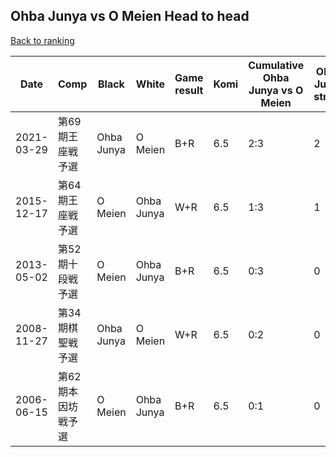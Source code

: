 ## Ohba Junya vs O Meien Head to head

[Back to ranking](../../index.md)




| **Date** | **Comp** | **Black** | **White** | **Game result** | **Komi** | **Cumulative Ohba Junya vs O Meien** | **Ohba Junya streak** | **O Meien streak** | 
| --- | --- | --- | --- | --- | --- | --- | --- | --- |
| 2021-03-29 | 第69期王座戦予選 | Ohba Junya | O Meien | B+R | 6.5 | 2:3 | 2 | 0 | 
| 2015-12-17 | 第64期王座戦予選 | O Meien | Ohba Junya | W+R | 6.5 | 1:3 | 1 | 0 | 
| 2013-05-02 | 第52期十段戦予選 | O Meien | Ohba Junya | B+R | 6.5 | 0:3 | 0 | 3 | 
| 2008-11-27 | 第34期棋聖戦予選 | Ohba Junya | O Meien | W+R | 6.5 | 0:2 | 0 | 2 | 
| 2006-06-15 | 第62期本因坊戦予選 | O Meien | Ohba Junya | B+R | 6.5 | 0:1 | 0 | 1 |




